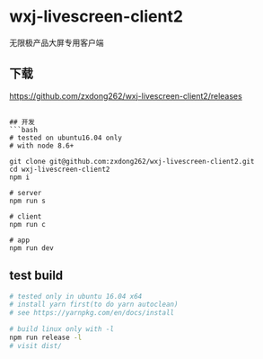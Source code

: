 

# wxj-livescreen-client2

无限极产品大屏专用客户端

## 下载
https://github.com/zxdong262/wxj-livescreen-client2/releases

```

## 开发
```bash
# tested on ubuntu16.04 only
# with node 8.6+

git clone git@github.com:zxdong262/wxj-livescreen-client2.git
cd wxj-livescreen-client2
npm i

# server
npm run s

# client
npm run c

# app
npm run dev
```

## test build
```bash
# tested only in ubuntu 16.04 x64
# install yarn first(to do yarn autoclean)
# see https://yarnpkg.com/en/docs/install

# build linux only with -l
npm run release -l
# visit dist/
```
